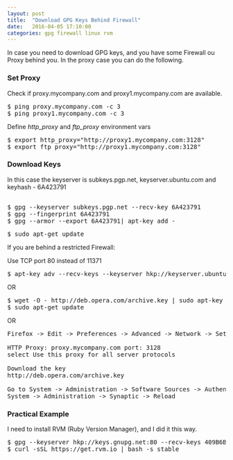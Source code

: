 ```yaml
---
layout: post
title:  "Download GPG Keys Behind Firewall"
date:   2016-04-05 17:10:00
categories: gpg firewall linux rvm 
---
```


In case you need to download GPG keys, and you have some Firewall ou Proxy behind you.
In the proxy case you can do the following.

### Set Proxy

Check if proxy.mycompany.com and proxy1.mycompany.com are available.
<pre>
$ ping proxy.mycompany.com -c 3
$ ping proxy1.mycompany.com -c 3
</pre>

Define _http_proxy_ and _ftp_proxy_ environment vars
<pre>
$ export http_proxy="http://proxy1.mycompany.com:3128"
$ export ftp_proxy="http://proxy1.mycompany.com:3128"
</pre>

### Download Keys

In this case the keyserver is subkeys.pgp.net, keyserver.ubuntu.com and keyhash - 6A423791
<pre> 
$ gpg --keyserver subkeys.pgp.net --recv-key 6A423791
$ gpg --fingerprint 6A423791
$ gpg --armor --export 6A423791| apt-key add -
</pre>

<pre>
$ sudo apt-get update
</pre>

If you are behind a restricted Firewall:

Use TCP port 80 instead of 11371
<pre>
$ apt-key adv --recv-keys --keyserver hkp://keyserver.ubuntu.com:80 fingerprint
</pre>

OR

<pre>
$ wget -O - http://deb.opera.com/archive.key | sudo apt-key add -
$ sudo apt-get update
</pre>

OR

<pre>
Firefox -> Edit -> Preferences -> Advanced -> Network -> Settings -> manual proxy configuration

HTTP Proxy: proxy.mycompany.com port: 3128
select Use this proxy for all server protocols

Download the key
http://deb.opera.com/archive.key

Go to System -> Administration -> Software Sources -> Authentication -> Import Key File -> select archive.key
System -> Administration -> Synaptic -> Reload
</pre>

### Practical Example

I need to install RVM (Ruby Version Manager), and I did it this way.
<pre>
$ gpg --keyserver hkp://keys.gnupg.net:80 --recv-keys 409B6B1796C275462A1703113804BB82D39DC0E3
$ curl -sSL https://get.rvm.io | bash -s stable
<pre>
